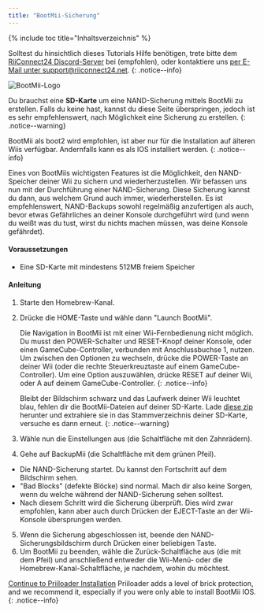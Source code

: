 ```yaml
---
title: "BootMii-Sicherung"
---
```


{% include toc title="Inhaltsverzeichnis" %}

Solltest du hinsichtlich dieses Tutorials Hilfe benötigen, trete bitte dem [RiiConnect24 Discord-Server](https://discord.gg/rc24) bei (empfohlen), oder kontaktiere uns [per E-Mail unter support@riiconnect24.net](mailto:support@riiconnect24.net).
{: .notice--info}

![BootMii-Logo](/images/bootmii.png)

Du brauchst eine **SD-Karte** um eine NAND-Sicherung mittels BootMii zu erstellen. Falls du keine hast, kannst du diese Seite überspringen, jedoch ist es sehr empfehlenswert, nach Möglichkeit eine Sicherung zu erstellen.
{: .notice--warning}

BootMii als boot2 wird empfohlen, ist aber nur für die Installation auf älteren Wiis verfügbar. Andernfalls kann es als IOS installiert werden.
{: .notice--info}

Eines von BootMiis wichtigsten Features ist die Möglichkeit, den NAND-Speicher deiner Wii zu sichern und wiederherzustellen. Wir befassen uns nun mit der Durchführung einer NAND-Sicherung. Diese Sicherung kannst du dann, aus welchem Grund auch immer, wiederherstellen. Es ist empfehlenswert, NAND-Backups sowohl regelmäßig anzufertigen als auch, bevor etwas Gefährliches an deiner Konsole durchgeführt wird (und wenn du weißt was du tust, wirst du nichts machen müssen, was deine Konsole gefährdet).

#### Voraussetzungen
* Eine SD-Karte mit mindestens 512MB freiem Speicher

#### Anleitung
1. Starte den Homebrew-Kanal.
2. Drücke die HOME-Taste und wähle dann "Launch BootMii".

    Die Navigation in BootMii ist mit einer Wii-Fernbedienung nicht möglich. Du musst den POWER-Schalter und RESET-Knopf deiner Konsole, oder einen GameCube-Controller, verbunden mit Anschlussbuchse 1, nutzen. Um zwischen den Optionen zu wechseln, drücke die POWER-Taste an deiner Wii (oder die rechte Steuerkreuztaste auf einem GameCube-Controller). Um eine Option auszuwählen, drücke RESET auf deiner Wii, oder A auf deinem GameCube-Controller.
    {: .notice--info}


    Bleibt der Bildschirm schwarz und das Laufwerk deiner Wii leuchtet blau, fehlen dir die BootMii-Dateien auf deiner SD-Karte. Lade [diese zip](https://static.hackmii.com/bootmii_sd_files.zip) herunter und extrahiere sie in das Stammverzeichnis deiner SD-Karte, versuche es dann erneut.
    {: .notice--warning}

3. Wähle nun die Einstellungen aus (die Schaltfläche mit den Zahnrädern).
4. Gehe auf BackupMii (die Schaltfläche mit dem grünen Pfeil).
- Die NAND-Sicherung startet. Du kannst den Fortschritt auf dem Bildschirm sehen.
- "Bad Blocks" (defekte Blöcke) sind normal. Mach dir also keine Sorgen, wenn du welche während der NAND-Sicherung sehen solltest.
- Nach diesem Schritt wird die Sicherung überprüft. Dies wird zwar empfohlen, kann aber auch durch Drücken der EJECT-Taste an der Wii-Konsole übersprungen werden.
5. Wenn die Sicherung abgeschlossen ist, beende den NAND-Sicherungsbildschirm durch Drücken einer beliebigen Taste.
6. Um BootMii zu beenden, wähle die Zurück-Schaltfläche aus (die mit dem Pfeil) und anschließend entweder die Wii-Menü- oder die Homebrew-Kanal-Schaltfläche, je nachdem, wohin du möchtest.


<!---
To restore from a NAND backup on your SD card, you can follow these instructions using RestoreMii (the button right next to BackupMii with a red arrow).
{: .notice--info}
-->

[Continue to Priiloader Installation](priiloader) Priiloader adds a level of brick protection, and we recommend it, especially if you were only able to install BootMii IOS.
{: .notice--info}
